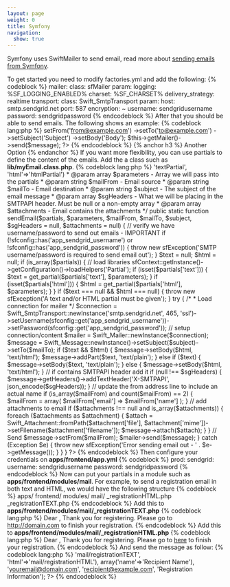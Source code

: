 ```yaml
---
layout: page
weight: 0
title: Symfony
navigation:
  show: true
---
```


Symfony uses SwiftMailer to send email, read more about [sending emails from Symfony](http://www.symfony-project.org/gentle-introduction/1_4/en/11-Emails).

To get started you need to modify factories.yml and add the following: {% codeblock %} mailer: class: sfMailer param: logging: %SF_LOGGING_ENABLED% charset: %SF_CHARSET% delivery_strategy: realtime transport: class: Swift_SmtpTransport param: host: smtp.sendgrid.net port: 587 encryption: \~ username: sendgridusername password: sendgridpassword {% endcodeblock %} After that you should be able to send emails. The following shows an example: {% codeblock lang:php %} <?php $message="Swift_Message::newInstance()" - ?>setFrom('from@example.com') -\>setTo('to@example.com') -\>setSubject('Subject') -\>setBody('Body'); \$this-\>getMailer()-\>send(\$message); ?\> {% endcodeblock %} 
{% anchor h3 %} Another Option {% endanchor %}
 If you want more flexibility, you can use partials to define the content of the emails. Add the a class such as **lib/myEmail.class.php**. {% codeblock lang:php %} <?php class myemail { ** * library to facilitate email messages being sent out, sendmail deprecated in symfony 1.2 * * @param string $partial - array with html and text partials ie array('text' ?>'textPartial', 'html'=\>'htmlPartial') \* @param array \$parameters - Array we will pass into the partials \* @param string \$mailFrom - Email source \* @param string \$mailTo - Email destination \* @param string \$subject - The subject of the email message \* @param array \$sgHeaders - What we will be placing in the SMTPAPI header. Must be null or a non-empty array \* @param array \$attachments - Email contains the attachments \*/ public static function sendEmail(\$partials, \$parameters, \$mailFrom, \$mailTo, \$subject, \$sgHeaders = null, \$attachments = null) { // verify we have username/password to send out emails - IMPORTANT if (!sfconfig::has('app_sendgrid_username') or !sfconfig::has('app_sendgrid_password')) { throw new sfException('SMTP username/password is required to send email out'); } \$text = null; \$html = null; if (is_array(\$partials)) { // load libraries sfContext::getInstance()-\>getConfiguration()-\>loadHelpers('Partial'); if (isset(\$partials['text'])) { \$text = get_partial(\$partials['text'], \$parameters); } if (isset(\$partials['html'])) { \$html = get_partial(\$partials['html'], \$parameters); } } if (\$text === null && \$html === null) { throw new sfException('A text and/or HTML partial must be given'); } try { /\* \* Load connection for mailer \*/ \$connection = Swift_SmtpTransport::newInstance('smtp.sendgrid.net', 465, 'ssl')-\>setUsername(sfconfig::get('app_sendgrid_username'))-\>setPassword(sfconfig::get('app_sendgrid_password')); // setup connection/content \$mailer = Swift_Mailer::newInstance(\$connection); \$message = Swift_Message::newInstance()-\>setSubject(\$subject)-\>setTo(\$mailTo); if (\$text && \$html) { \$message-\>setBody(\$html, 'text/html'); \$message-\>addPart(\$text, 'text/plain'); } else if (\$text) { \$message-\>setBody(\$text, 'text/plain'); } else { \$message-\>setBody(\$html, 'text/html'); } // if contains SMTPAPI header add it if (null !== \$sgHeaders) { \$message-\>getHeaders()-\>addTextHeader('X-SMTPAPI', json_encode(\$sgHeaders)); } // update the from address line to include an actual name if (is_array(\$mailFrom) and count(\$mailFrom) == 2) { \$mailFrom = array( \$mailFrom['email'] =\> \$mailFrom['name'] ); } // add attachments to email if (\$attachments !== null and is_array(\$attachments)) { foreach (\$attachments as \$attachment) { \$attach = Swift_Attachment::fromPath(\$attachment['file'], \$attachment['mime'])-\>setFilename(\$attachment['filename']); \$message-\>attach(\$attach); } } // Send \$message-\>setFrom(\$mailFrom); \$mailer-\>send(\$message); } catch (Exception \$e) { throw new sfException('Error sending email out - ' . \$e-\>getMessage()); } } } ?\> {% endcodeblock %} Then configure your credentials on **apps/frontend/app.yml** {% codeblock %} prod: sendgrid: username: sendgridusername password: sendgridpassword {% endcodeblock %} Now can put your partials in a module such as **apps/frontend/modules/mail**. For example, to send a registration email in both text and HTML, we would have the following structure {% codeblock %} apps/ frontend/ modules/ mail/ _registrationHTML.php _registrationTEXT.php {% endcodeblock %} Add this to **apps/frontend/modules/mail/_registrationTEXT.php** {% codeblock lang:php %} Dear <!--?php echo $name ?-->, Thank you for registering. Please go to http://domain.com to finish your registration. {% endcodeblock %} Add this to **apps/frontend/modules/mail/_registrationHTML.php** {% codeblock lang:php %} Dear <!--?php echo $name ?-->, Thank you for registering. Please go to [here](http://domain.com) to finish your registration. {% endcodeblock %} And send the message as follow: {% codeblock lang:php %} <?php myemail::sendemail(array('text' ?>'mail/registrationTEXT', 'html'=\>'mail/registrationHTML'), array('name'=\>'Recipient Name'), 'youremail@domain.com', 'recipient@example.com', 'Registration Information'); ?\> {% endcodeblock %}
